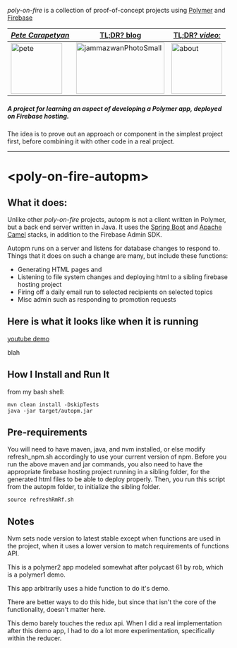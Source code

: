 *poly-on-fire* is a collection of proof-of-concept projects using [Polymer](https://www.polymer-project.org/) and [Firebase](https://firebase.google.com/)

|[**_Pete Carapetyan_**](http://appwriter.com)|  [TL;DR? blog](https://betterologist.net/2018/04/poly-on-fire-polymer-on-firebase/) |[TL;DR? _video:_](https://youtu.be/P9DwkqqUxNs)|
| --- | --- | --- |
|<a href="http://appwriter.com"><img class="style-svg" src="https://betterologist.net/wp-content/uploads/2016/05/pete-300x297.jpg" alt="pete" width="116" height="115" /></a>|<a href="https://betterologist.net/2018/04/poly-on-fire-polymer-on-firebase/" ><img class="style-svg" src="http://docs.datafundamentals.com/txt.png" alt="jammazwanPhotoSmall" width="200" height="116" /></a>|<a href="https://youtu.be/P9DwkqqUxNs"><img class="style-svg" src="https://betterologist.net/wp-content/uploads/2016/05/jamzVid1.png" alt="about" width="115" height="115" /></a>|


##### A project for learning an aspect of developing a Polymer app, deployed on Firebase hosting.

The idea is to prove out an approach or component in the simplest project first, before combining it with other code in a real project.

----

# \<poly-on-fire-autopm\>

## What it does:

Unlike other *poly-on-fire* projects, autopm is not a client written in Polymer, but a back end server written in Java.
It uses the [Spring Boot](https://projects.spring.io/spring-boot/) and [Apache Camel](http://camel.apache.org/) stacks, in addition to the Firebase Admin SDK.

Autopm runs on a server and listens for database changes to respond to. Things that it does on such a change are many, 
but include these functions:

* Generating HTML pages and 
* Listening to file system changes and deploying html to a sibling firebase hosting project
* Firing off a daily email run to selected recipients on selected topics
* Misc admin such as responding to promotion requests


## Here is what it looks like when it is running

[youtube demo](blah)

blah

## How I Install and Run It

from my bash shell:

```
mvn clean install -DskipTests
java -jar target/autopm.jar
```



## Pre-requirements

You will need to have maven, java, and nvm installed, or else modify refresh_npm.sh accordingly to use your current version of npm. 
Before you run the above maven and jar commands, you also need to have the appropriate firebase hosting project running in a sibling folder, for the generated html files to be able to deploy properly.
Then, you run this script from the autopm folder, to initialize the sibling folder.

```
source refreshRmRf.sh
```

## Notes

Nvm sets node version to latest stable except when functions are used in the project, when it uses a lower version to match requirements of functions API.

This is a polymer2 app modeled somewhat after polycast 61 by rob, which is a polymer1 demo.

This app arbitrarily uses a hide function to do it's demo.

There are better ways to do this hide, but since that isn't the core of the functionality, doesn't matter here.

This demo barely touches the redux api. When I did a real implementation after this demo app, I had to do a lot more experimentation, specifically within the reducer.
